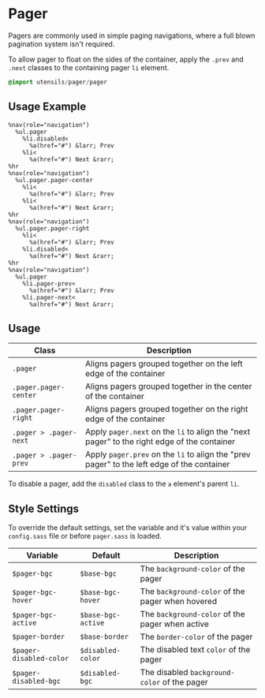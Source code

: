 
# Pager
Pagers are commonly used in simple paging navigations, where a full
blown pagination system isn't required.

To allow pager to float on the sides of the container, apply the
`.prev` and `.next` classes to the containing pager `li` element.

```sass
@import utensils/pager/pager
```

## Usage Example

<!--~ markup/pager.html.haml -->
```haml
%nav(role="navigation")
  %ul.pager
    %li.disabled<
      %a(href="#") &larr; Prev
    %li<
      %a(href="#") Next &rarr;
%hr
%nav(role="navigation")
  %ul.pager.pager-center
    %li<
      %a(href="#") &larr; Prev
    %li<
      %a(href="#") Next &rarr;
%hr
%nav(role="navigation")
  %ul.pager.pager-right
    %li<
      %a(href="#") &larr; Prev
    %li.disabled<
      %a(href="#") Next &rarr;
%hr
%nav(role="navigation")
  %ul.pager
    %li.pager-prev<
      %a(href="#") &larr; Prev
    %li.pager-next<
      %a(href="#") Next &rarr;
```
<!-- end -->

## Usage

Class                   | Description
----------------------- | -------------------------------------------
`.pager`                | Aligns pagers grouped together on the left edge of the container
`.pager.pager-center`   | Aligns pagers grouped together in the center of the container
`.pager.pager-right`    | Aligns pagers grouped together on the right edge of the container
`.pager > .pager-next`  | Apply `pager.next` on the `li` to align the "next pager" to the right edge of the container
`.pager > .pager-prev`  | Apply `pager.prev` on the `li` to align the "prev pager" to the left edge of the container

To disable a pager, add the `disabled` class to the `a` element's parent `li`.


## Style Settings
To override the default settings, set the variable and it's value
within your `config.sass` file or before `pager.sass` is loaded.

Variable                | Default            | Description
----------------------- | ------------------ | -------------------------------------------
`$pager-bgc`            | `$base-bgc`        | The `background-color` of the pager
`$pager-bgc-hover`      | `$base-bgc-hover`  | The `background-color` of the pager when hovered
`$pager-bgc-active`     | `$base-bgc-active` | The `background-color` of the pager when active
`$pager-border`         | `$base-border`     | The `border-color` of the pager
`$pager-disabled-color` | `$disabled-color`  | The disabled text `color` of the pager
`$pager-disabled-bgc`   | `$disabled-bgc`    | The disabled `background-color` of the pager

